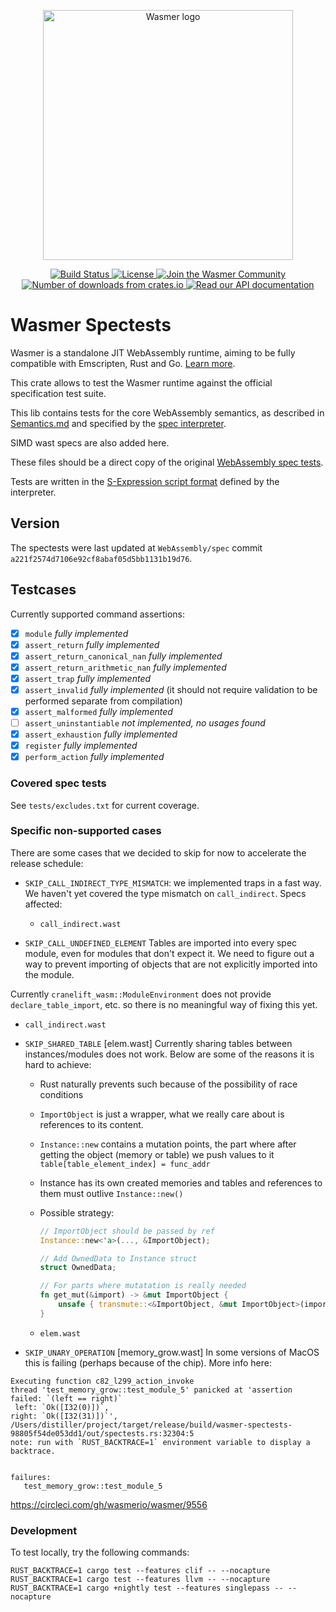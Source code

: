 <p align="center">
  <a href="https://wasmer.io" target="_blank" rel="noopener noreferrer">
    <img width="400" src="https://raw.githubusercontent.com/wasmerio/wasmer/master/logo.png" alt="Wasmer logo">
  </a>
</p>

<p align="center">
  <a href="https://circleci.com/gh/wasmerio/wasmer/">
    <img src="https://img.shields.io/circleci/project/github/wasmerio/wasmer/master.svg" alt="Build Status">
  </a>
  <a href="https://github.com/wasmerio/wasmer/blob/master/LICENSE">
    <img src="https://img.shields.io/github/license/wasmerio/wasmer.svg" alt="License">
  </a>
  <a href="https://spectrum.chat/wasmer">
    <img src="https://withspectrum.github.io/badge/badge.svg" alt="Join the Wasmer Community">
  </a>
  <a href="https://crates.io/crates/wasmer-spectests">
    <img src="https://img.shields.io/crates/d/wasmer-spectests.svg" alt="Number of downloads from crates.io">
  </a>
  <a href="https://docs.rs/wasmer-spectests">
    <img src="https://docs.rs/wasmer-spectests/badge.svg" alt="Read our API documentation">
  </a>
</p>

# Wasmer Spectests

Wasmer is a standalone JIT WebAssembly runtime, aiming to be fully
compatible with Emscripten, Rust and Go. [Learn
more](https://github.com/wasmerio/wasmer).

This crate allows to test the Wasmer runtime against the official
specification test suite.

This lib contains tests for the core WebAssembly semantics, as described in [Semantics.md](https://github.com/WebAssembly/design/blob/master/Semantics.md) and specified by the [spec interpreter](https://github.com/WebAssembly/spec/blob/master/interpreter/spec).

SIMD wast specs are also added here.

These files should be a direct copy of the original [WebAssembly spec tests](/test/core).

Tests are written in the [S-Expression script format](https://github.com/WebAssembly/spec/blob/master/interpreter/README.md#s-expression-syntax) defined by the interpreter.

## Version
The spectests were last updated at `WebAssembly/spec` commit `a221f2574d7106e92cf8abaf05d5bb1131b19d76`.

## Testcases

Currently supported command assertions:

- [x] `module` _fully implemented_
- [x] `assert_return` _fully implemented_
- [x] `assert_return_canonical_nan` _fully implemented_
- [x] `assert_return_arithmetic_nan` _fully implemented_
- [x] `assert_trap` _fully implemented_
- [x] `assert_invalid` _fully implemented_ (it should not require validation to be performed separate from compilation)
- [x] `assert_malformed` _fully implemented_
- [ ] `assert_uninstantiable` _not implemented, no usages found_
- [x] `assert_exhaustion` _fully implemented_
- [x] `register` _fully implemented_
- [x] `perform_action` _fully implemented_

### Covered spec tests
See `tests/excludes.txt` for current coverage.

### Specific non-supported cases

There are some cases that we decided to skip for now to accelerate the release schedule:

- `SKIP_CALL_INDIRECT_TYPE_MISMATCH`: we implemented traps in a fast way. We haven't yet covered the type mismatch on `call_indirect`. Specs affected:

  - `call_indirect.wast`

- `SKIP_CALL_UNDEFINED_ELEMENT`
  Tables are imported into every spec module, even for modules that don't expect it. We need to figure out a way to prevent importing of objects that are not explicitly imported into the module.

Currently `cranelift_wasm::ModuleEnvironment` does not provide `declare_table_import`, etc. so there is no meaningful way of fixing this yet.

- `call_indirect.wast`

- `SKIP_SHARED_TABLE` [elem.wast]
  Currently sharing tables between instances/modules does not work. Below are some of the reasons it is hard to achieve:

  - Rust naturally prevents such because of the possibility of race conditions
  - `ImportObject` is just a wrapper, what we really care about is references to its content.
  - `Instance::new` contains a mutation points, the part where after getting the object (memory or table) we push values to it
    `table[table_element_index] = func_addr`
  - Instance has its own created memories and tables and references to them must outlive `Instance::new()`
  - Possible strategy:

    ```rust
    // ImportObject should be passed by ref
    Instance::new<'a>(..., &ImportObject);

    // Add OwnedData to Instance struct
    struct OwnedData;

    // For parts where mutatation is really needed
    fn get_mut(&import) -> &mut ImportObject {
        unsafe { transmute::<&ImportObject, &mut ImportObject>(import) }
    }
    ```

  - `elem.wast`

- `SKIP_UNARY_OPERATION` [memory_grow.wast]
  In some versions of MacOS this is failing (perhaps because of the chip).
  More info here: 
 ```
Executing function c82_l299_action_invoke
thread 'test_memory_grow::test_module_5' panicked at 'assertion failed: `(left == right)`
  left: `Ok([I32(0)])`,
 right: `Ok([I32(31)])`', /Users/distiller/project/target/release/build/wasmer-spectests-98805f54de053dd1/out/spectests.rs:32304:5
note: run with `RUST_BACKTRACE=1` environment variable to display a backtrace.


failures:
    test_memory_grow::test_module_5
```
  https://circleci.com/gh/wasmerio/wasmer/9556
  
### Development
To test locally, try the following commands:

```
RUST_BACKTRACE=1 cargo test --features clif -- --nocapture
RUST_BACKTRACE=1 cargo test --features llvm -- --nocapture
RUST_BACKTRACE=1 cargo +nightly test --features singlepass -- --nocapture
```